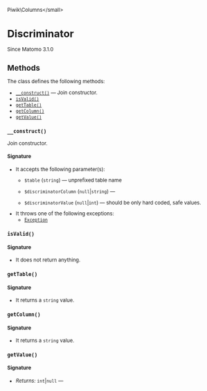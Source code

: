 <small>Piwik\Columns\</small>

Discriminator
=============

Since Matomo 3.1.0

Methods
-------

The class defines the following methods:

- [`__construct()`](#__construct) &mdash; Join constructor.
- [`isValid()`](#isvalid)
- [`getTable()`](#gettable)
- [`getColumn()`](#getcolumn)
- [`getValue()`](#getvalue)

<a name="__construct" id="__construct"></a>
<a name="__construct" id="__construct"></a>
### `__construct()`

Join constructor.

#### Signature

-  It accepts the following parameter(s):
    - `$table` (`string`) &mdash;
       unprefixed table name
    - `$discriminatorColumn` (`null`|`string`) &mdash;
      
    - `$discriminatorValue` (`null`|`int`) &mdash;
       should be only hard coded, safe values.
- It throws one of the following exceptions:
    - [`Exception`](http://php.net/class.Exception)

<a name="isvalid" id="isvalid"></a>
<a name="isValid" id="isValid"></a>
### `isValid()`

#### Signature

- It does not return anything.

<a name="gettable" id="gettable"></a>
<a name="getTable" id="getTable"></a>
### `getTable()`

#### Signature

- It returns a `string` value.

<a name="getcolumn" id="getcolumn"></a>
<a name="getColumn" id="getColumn"></a>
### `getColumn()`

#### Signature

- It returns a `string` value.

<a name="getvalue" id="getvalue"></a>
<a name="getValue" id="getValue"></a>
### `getValue()`

#### Signature


- *Returns:*  `int`|`null` &mdash;
    

